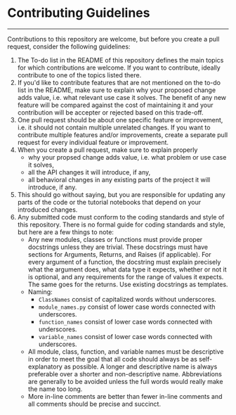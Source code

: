 # Contributing Guidelines
---

Contributions to this repository are welcome, but before you create a pull request, consider the following guidelines:

1. The To-do list in the README of this repository defines the main topics for which contributions are welcome. If you want to contribute, ideally contribute to one of the topics listed there.
2. If you'd like to contribute features that are not mentioned on the to-do list in the README, make sure to explain why your proposed change adds value, i.e. what relevant use case it solves. The benefit of any new feature will be compared against the cost of maintaining it and your contribution will be accepter or rejected based on this trade-off.
3. One pull request should be about one specific feature or improvement, i.e. it should not contain multiple unrelated changes. If you want to contribute multiple features and/or improvements, create a separate pull request for every individual feature or improvement.
3. When you create a pull request, make sure to explain properly
    * why your propsed change adds value, i.e. what problem or use case it solves,
    * all the API changes it will introduce, if any,
    * all behavioral changes in any existing parts of the project it will introduce, if any.
4. This should go without saying, but you are responsible for updating any parts of the code or the tutorial notebooks that depend on your introduced changes.
5. Any submitted code must conform to the coding standards and style of this repository. There is no formal guide for coding standards and style, but here are a few things to note:
    * Any new modules, classes or functions must provide proper docstrings unless they are trivial. These docstrings must have sections for Arguments, Returns, and Raises (if applicable). For every argument of a function, the docstring must explain precisely what the argument does, what data type it expects, whether or not it is optional, and any requirements for the range of values it expects. The same goes for the returns. Use existing docstrings as templates.
    * Naming:
        * `ClassNames` consist of capitalized words without underscores.
        * `module_names.py` consist of lower case words connected with underscores.
        * `function_names` consist of lower case words connected with underscores.
        * `variable_names` consist of lower case words connected with underscores.
    * All module, class, function, and variable names must be descriptive in order to meet the goal that all code should always be as self-explanatory as possible. A longer and descriptive name is always preferable over a shorter and non-descriptive name. Abbreviations are generally to be avoided unless the full words would really make the name too long.
    * More in-line comments are better than fewer in-line comments and all comments should be precise and succinct.
